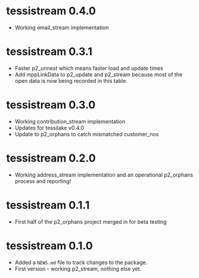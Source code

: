 # tessistream 0.4.0

* Working email_stream implementation

# tessistream 0.3.1

* Faster p2_unnest which means faster load and update times
* Add mppLinkData to p2_update and p2_stream because most of the open data
is now being recorded in this table.

# tessistream 0.3.0

* Working contribution_stream implementation 
* Updates for tessilake v0.4.0
* Update to p2_orphans to catch mismatched customer_nos

# tessistream 0.2.0

* Working address_stream implementation and an operational p2_orphans process and reporting!

# tessistream 0.1.1

* First half of the p2_orphans project merged in for beta testing

# tessistream 0.1.0

* Added a `NEWS.md` file to track changes to the package.
* First version - working p2_stream, nothing else yet.

